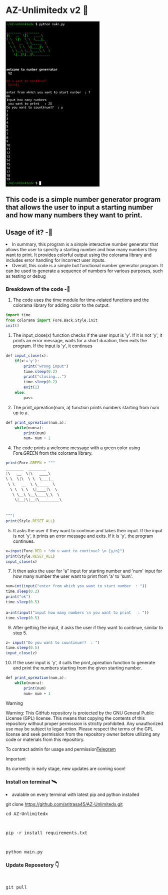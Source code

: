 
# AZ-Unlimitedx v2 🤩
 <img width="300x" src="https://github.com/aritrasa45/AZ-Unlimitedx/blob/main/Screenshot.jpg" align="center" alt="AZ-Unlimitedx" />
<h2>
This code is a simple number generator program that allows the user to input a starting number and how many numbers they want to print.
</h2>

<h2>Usage of it? -🦸</h2>

<li>In summary, this program is a simple interactive number generator that allows the user to specify a starting number and how many numbers they want to print. It provides colorful output using the colorama library and includes error handling for incorrect user inputs.</li>

<li>Overall, this code is a simple but functional number generator program. It can be used to generate a sequence of numbers for various purposes, such as testing or debug</li>
</h2>

<h3>Breakdown of the code -🥌</h3>

1. The code uses the time module for time-related functions and the colorama library for adding color to the output.
```jsx
import time
from colorama import Fore,Back,Style,init
init()
```

1. The input_close(x) function checks if the user input is 'y'. If it is not 'y', it prints an error message, waits for a short duration, then exits the program. If the input is 'y', it continues 
```jsx
def input_close(x):
	if(x!='y'):
		print("wrong input")
		time.sleep(0.2)
		print("closing...")
		time.sleep(0.2)
		exit(1)
	else:
		pass	

```
2. The print_opreation(num, a) function prints numbers starting from num up to a.
```jsx
def print_opreation(num,a):
    while(num<a):
    	print(num)
    	num= num + 1	

```

4. The code prints a welcome message with a green color using Fore.GREEN from the colorama library.
```jsx
print(Fore.GREEN + """ 
________  ________      
|\   __  \|\   ____\     
\ \  \|\  \ \  \___|_    
 \ \   __  \ \_____  \               
  \ \  \ \  \|____|\  \  
   \ \__\ \__\____\_\  \ 
    \|__|\|__|\_________\
             
                         
""")
print(Style.RESET_ALL)	
```
5. It asks the user if they want to continue and takes their input. If the input is not 'y', it prints an error message and exits. If it is 'y', the program continues.
```jsx
x=input(Fore.RED + "do u want to continue? \n [y/n]")
print(Style.RESET_ALL)  
input_close(x)
```

7. It then asks the user for 'a" input for  starting number and 'num' input for how many number the user want to print from 'a' to 'sum'.
```jsx
num=int(input("enter from which you want to start number  : "))
time.sleep(0.2)
print("ok")
time.sleep(0.5)

a=int(input("input how many numbers \n you want to print   : "))
time.sleep(0.5)
```

9. After getting the input, it asks the user if they want to continue, similar to step 5.
```jsx
z= input("Do you want to countinue!?  : ")
time.sleep(0.5)
input_close(z)
```

10. If the user input is 'y', it calls the print_opreation function to generate and print the numbers starting from the given starting number.
```jsx
def print_opreation(num,a):
    while(num<a):
    	print(num)
    	num= num + 1
```





> [!WARNING]
> Warning: This GitHub repository is protected by the GNU General Public License (GPL) license. This means that copying the contents of this repository without proper permission is strictly prohibited. Any unauthorized use may be subject to legal action. Please respect the terms of the GPL license and seek permission from the repository owner before utilizing any code or materials from this repository.



To contract admin for usage and permission[Telegram](https://telegram.me/zsxxsz1)


> [!IMPORTANT]
> Its currently in early stage, new updates are coming soon!


 
 <h3>Install on terminal 🛰️</h3>
<li>avalable on every terminal with latest pip and python installed</li>

git clone https://github.com/aritrasa45/AZ-Unlimitedx.git

<pre>cd AZ-Unlimitedx</pre>
<br>

<pre>pip -r install requirements.txt</pre>
 <br>
 <pre>python main.py</pre>



<h3>Update Reposetory 👇</h3>
<br>
<pre>git pull </pre>



       





